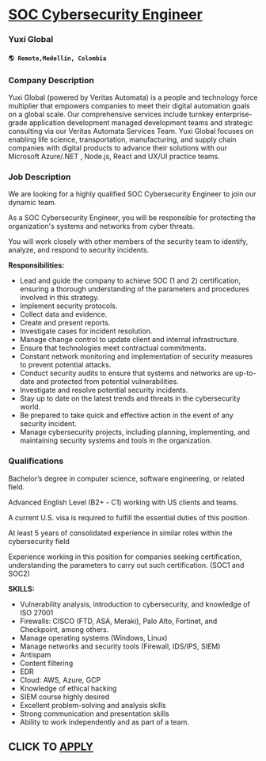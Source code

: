 # [SOC Cybersecurity Engineer](https://www.remotewlb.com/apply/soc-cybersecurity-engineer-105316)  
### Yuxi Global  
#### `🌎 Remote,Medellín, Colombia`  

### **Company Description**

Yuxi Global (powered by Veritas Automata) is a people and technology force multiplier that empowers companies to meet their digital automation goals on a global scale. Our comprehensive services include turnkey enterprise-grade application development managed development teams and strategic consulting via our Veritas Automata Services Team. Yuxi Global focuses on enabling life science, transportation, manufacturing, and supply chain companies with digital products to advance their solutions with our Microsoft Azure/.NET , Node.js, React and UX/UI practice teams.

###  **Job Description**

We are looking for a highly qualified SOC Cybersecurity Engineer to join our dynamic team.

As a SOC Cybersecurity Engineer, you will be responsible for protecting the organization's systems and networks from cyber threats.

You will work closely with other members of the security team to identify, analyze, and respond to security incidents.

 **Responsibilities:**

  * Lead and guide the company to achieve SOC (1 and 2) certification, ensuring a thorough understanding of the parameters and procedures involved in this strategy.
  * Implement security protocols.
  * Collect data and evidence.
  * Create and present reports.
  * Investigate cases for incident resolution.
  * Manage change control to update client and internal infrastructure.
  * Ensure that technologies meet contractual commitments.
  * Constant network monitoring and implementation of security measures to prevent potential attacks.
  * Conduct security audits to ensure that systems and networks are up-to-date and protected from potential vulnerabilities.
  * Investigate and resolve potential security incidents.
  * Stay up to date on the latest trends and threats in the cybersecurity world.
  * Be prepared to take quick and effective action in the event of any security incident.
  * Manage cybersecurity projects, including planning, implementing, and maintaining security systems and tools in the organization.

###  **Qualifications**

Bachelor’s degree in computer science, software engineering, or related field.

Advanced English Level (B2+ - C1) working with US clients and teams.

A current U.S. visa is required to fulfill the essential duties of this position.

At least 5 years of consolidated experience in similar roles within the cybersecurity field

Experience working in this position for companies seeking certification, understanding the parameters to carry out such certification. (SOC1 and SOC2)

 **SKILLS:**

  * Vulnerability analysis, introduction to cybersecurity, and knowledge of ISO 27001
  * Firewalls: CISCO (FTD, ASA, Meraki), Palo Alto, Fortinet, and Checkpoint, among others.
  * Manage operating systems (Windows, Linux)
  * Manage networks and security tools (Firewall, IDS/IPS, SIEM)
  * Antispam
  * Content filtering
  * EDR
  * Cloud: AWS, Azure, GCP
  * Knowledge of ethical hacking
  * SIEM course highly desired
  * Excellent problem-solving and analysis skills
  * Strong communication and presentation skills
  * Ability to work independently and as part of a team.

  
## CLICK TO [APPLY](https://www.remotewlb.com/apply/soc-cybersecurity-engineer-105316)

